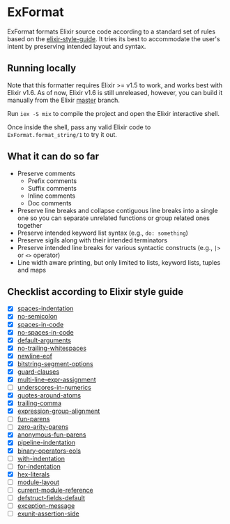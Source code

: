 # ExFormat

ExFormat formats Elixir source code according to a standard set of rules based on the [elixir-style-guide](https://github.com/lexmag/elixir-style-guide). It tries its best to accommodate the user's intent by preserving intended layout and syntax.

## Running locally

Note that this formatter requires Elixir >= v1.5 to work, and works best with Elixir v1.6. As of now, Elixir v1.6 is still unreleased, however, you can build it manually from the Elixir [master](https://github.com/elixir-lang/elixir) branch.

Run `iex -S mix` to compile the project and open the Elixir interactive shell.

Once inside the shell, pass any valid Elixir code to `ExFormat.format_string/1` to try it out.

## What it can do so far

- Preserve comments
  * Prefix comments
  * Suffix comments
  * Inline comments
  * Doc comments
- Preserve line breaks and collapse contiguous line breaks into a single one so you can separate unrelated functions or group related ones together
- Preserve intended keyword list syntax (e.g., `do: something`)
- Preserve sigils along with their intended terminators
- Preserve intended line breaks for various syntactic constructs (e.g., `|>` or `<>` operator)
- Line width aware printing, but only limited to lists, keyword lists, tuples and maps


## Checklist according to Elixir style guide

- [x] [spaces-indentation](https://github.com/lexmag/elixir-style-guide#spaces-indentation)
- [x] [no-semicolon](https://github.com/lexmag/elixir-style-guide#no-semicolon)
- [x] [spaces-in-code](https://github.com/lexmag/elixir-style-guide#spaces-in-code)
- [x] [no-spaces-in-code](https://github.com/lexmag/elixir-style-guide#no-spaces-in-code)
- [x] [default-arguments](https://github.com/lexmag/elixir-style-guide#default-arguments)
- [x] [no-trailing-whitespaces](https://github.com/lexmag/elixir-style-guide#no-trailing-whitespaces)
- [x] [newline-eof](https://github.com/lexmag/elixir-style-guide#newline-eof)
- [x] [bitstring-segment-options](https://github.com/lexmag/elixir-style-guide#bitstring-segment-options)
- [x] [guard-clauses](https://github.com/lexmag/elixir-style-guide#guard-clauses)
- [x] [multi-line-expr-assignment](https://github.com/lexmag/elixir-style-guide#multi-line-expr-assignment)
- [ ] [underscores-in-numerics](https://github.com/lexmag/elixir-style-guide#underscores-in-numerics)
- [x] [quotes-around-atoms](https://github.com/lexmag/elixir-style-guide#quotes-around-atoms)
- [x] [trailing-comma](https://github.com/lexmag/elixir-style-guide#trailing-comma)
- [x] [expression-group-alignment](https://github.com/lexmag/elixir-style-guide#expression-group-alignment)
- [ ] [fun-parens](https://github.com/lexmag/elixir-style-guide#fun-parens)
- [ ] [zero-arity-parens](https://github.com/lexmag/elixir-style-guide#zero-arity-parens)
- [x] [anonymous-fun-parens](https://github.com/lexmag/elixir-style-guide#anonymous-fun-parens)
- [x] [pipeline-indentation](https://github.com/lexmag/elixir-style-guide#pipeline-operator)
- [x] [binary-operators-eols](https://github.com/lexmag/elixir-style-guide#binary-operators-at-eols)
- [ ] [with-indentation](https://github.com/lexmag/elixir-style-guide#with-indentation)
- [ ] [for-indentation](https://github.com/lexmag/elixir-style-guide#for-indentation)
- [x] [hex-literals](https://github.com/lexmag/elixir-style-guide#hex-literals)
- [ ] [module-layout](https://github.com/lexmag/elixir-style-guide#module-layout)
- [ ] [current-module-reference](https://github.com/lexmag/elixir-style-guide#current-module-reference)
- [ ] [defstruct-fields-default](https://github.com/lexmag/elixir-style-guide#defstruct-fields-default)
- [ ] [exception-message](https://github.com/lexmag/elixir-style-guide#exception-message)
- [ ] [exunit-assertion-side](https://github.com/lexmag/elixir-style-guide#exunit-assertion-side)
